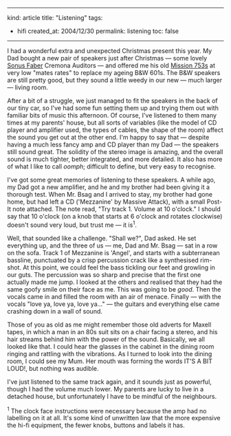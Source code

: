 -----
kind: article
title: "Listening"
tags:
- hifi
created_at: 2004/12/30
permalink: listening
toc: false
-----

<p>I had a wonderful extra and unexpected Christmas present this year. My Dad bought a new pair of speakers just after Christmas &mdash; some lovely <a href="http://www.sonusfaber.com/">Sonus Faber</a> Cremona Auditors &mdash; and offered me his old <a href="http://www.hifichoice.co.uk/archive/perl/359_printreview.htm" title="This is the new model, but they are very similar">Mission 753s</a> at very low "mates rates" to replace my ageing B&W 601s. The B&W speakers are still pretty good, but they sound a little weedy in our new &mdash; much larger &mdash; living room.</p>

<p>After a bit of a struggle, we just managed to fit the speakers in the back of our tiny car, so I've had some fun setting them up and trying them out with familiar bits of music this afternoon. Of course, I've listened to them many times at my parents' house, but all sorts of variables (like the model of CD player and amplifier used, the types of cables, the shape of the room) affect the sound you get out at the other end. I'm happy to say that &mdash; despite having a much less fancy amp and CD player than my Dad &mdash; the speakers still sound great. The solidity of the stereo image is amazing, and the overall sound is much tighter, better integrated, and more detailed. It also has more of what I like to call <em>oomph</em>; difficult to define, but very easy to recognise.</p>

<p>I've got some great memories of listening to these speakers. A while ago, my Dad got a new amplifier, and he and my brother had been giving it a thorough test. When Mr. Bsag and I arrived to stay, my brother had gone home, but had left a CD ('Mezzanine' by Massive Attack), with a small Post-It note attached. The note read, "Try track 1. Volume at 10 o'clock." I should say that 10 o'clock (on a knob that starts at 6 o'clock and rotates clockwise) doesn't sound very loud, but trust me &mdash; it is<sup>1</sup>.</p>

<p>Well, that sounded like a challenge. "Shall we?", Dad asked. He set everything up, and the three of us &mdash; me, Dad and Mr. Bsag &mdash; sat in a row on the sofa. Track 1 of Mezzanine is 'Angel', and starts with a subterranean bassline, punctuated by a crisp percussion crack like a synthesised rim-shot. At this point, we could feel the bass tickling our feet and growling in our guts. The percussion was so sharp and precise that the first one actually made me jump. I looked at the others and realised that they had the same goofy smile on their face as me. This was going to be <em>good</em>. Then the vocals came in and filled the room with an air of menace. Finally &mdash; with the vocals "love ya, love ya, love ya..." &mdash; the guitars and everything else came crashing down in a wall of sound.</p>

<p>Those of you as old as me might remember those old adverts for Maxell tapes, in which a man in an 80s suit sits on a chair facing a stereo, and his hair streams behind him with the power of the sound. Basically, we all looked like that. I could hear the glasses in the cabinet in the dining room ringing and rattling with the vibrations. As I turned to look into the dining room, I could see my Mum. Her mouth was forming the words IT'S A BIT LOUD!, but nothing was audible.</p>

<p>I've just listened to the same track again, and it sounds just as powerful, though I had the volume much lower. My parents are lucky to live in a detached house, but unfortunately I have to be mindful of the neighbours.</p>

<p><sup>1</sup> The clock face instructions were necessary because the amp had no labelling on it at all. It's some kind of unwritten law that the more expensive the hi-fi equipment, the fewer knobs, buttons and labels it has.</p>
